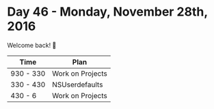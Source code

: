 # Day 46  - Monday, November 28th, 2016


Welcome back! :blue_heart:


Time        |   Plan   |
----------------|-------
930 - 330 | Work on Projects
330 - 430 | NSUserdefaults
430 - 6 | Work on Projects
